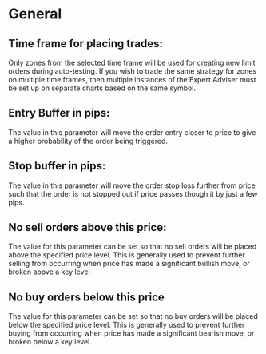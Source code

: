 # General

## **Time frame for placing trades:**

Only zones from the selected time frame will be used for creating new limit orders during auto-testing. If you wish to trade the same strategy for zones on multiple time frames, then multiple instances of the Expert Adviser must be set up on separate charts based on the same symbol.

## **Entry Buffer in pips:**

The value in this parameter will move the order entry closer to price to give a higher probability of the order being triggered.

## **Stop buffer in pips:**

The value in this parameter will move the order stop loss further from price such that the order is not stopped out if price passes though it by just a few pips.

## **No sell orders above this price:**

The value for this parameter can be set so that no sell orders will be placed above the specified price level. This is generally used to prevent further selling from occurring when price has made a significant bullish move, or broken above a key level

## **No buy orders below this price**

The value for this parameter can be set so that no buy orders will be placed below the specified price level. This is generally used to prevent further buying from occurring when price has made a significant bearish move, or broken below a key level.

